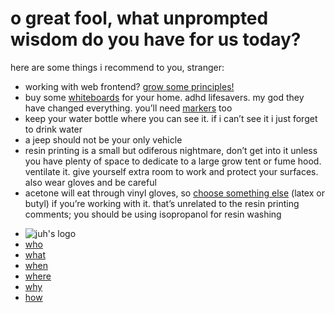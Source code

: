 <!DOCTYPE html>
<html xmlns="http://www.w3.org/1999/xhtml" lang="" xml:lang="">
	<head>
		<meta charset="utf-8" />
		<meta name="generator" content="pandoc" />
		<meta name="viewport" content="width=device-width, initial-scale=1.0, user-scalable=yes" />
										<title>advice | juh</title>
		<style>
			code{white-space: pre-wrap;}
span.smallcaps{font-variant: small-caps;}
div.columns{display: flex; gap: min(4vw, 1.5em);}
div.column{flex: auto; overflow-x: auto;}
div.hanging-indent{margin-left: 1.5em; text-indent: -1.5em;}
ul.task-list{list-style: none;}
ul.task-list li input[type="checkbox"] {
  width: 0.8em;
  margin: 0 0.8em 0.2em -1.6em;
  vertical-align: middle;
}
.display.math{display: block; text-align: center; margin: 0.5rem auto;}
		</style>
				<link rel="stylesheet" href="https://cdn.jtreed.org/css/core.css" />
				<link rel="stylesheet" href="/css/tweaks.css" />
								<!--[if lt IE 9]>
			<script src="//cdnjs.cloudflare.com/ajax/libs/html5shiv/3.7.3/html5shiv-printshiv.min.js"></script>
		<![endif]-->
		<script src=/js/motd-data.js></script>
<script src=https://cdn.jtreed.org/js/motd.js></script>
<link rel=icon href=https://cdn.jtreed.org/img/logo.svg />
<base href=/ />	</head>
	<body>
		<main>
									<!--header id="title-block-header">
				<h1 class="title">advice</h1>
																			</header-->
									<h1 id="o-great-fool-what-unprompted-wisdom-do-you-have-for-us-today">o great fool, what unprompted wisdom do you have for us today?</h1>
<p>here are some things i recommend to you, stranger:</p>
<ul>
<li>working with web frontend? <a target=_blank href="https://jeffhuang.com/designed_to_last/">grow some principles!</a></li>
<li>buy some <a target=_blank href="https://amazon.com/dp/B06VVBW9BQ">whiteboards</a> for your home. adhd lifesavers. my god they have changed everything. you’ll need <a target=_blank href="https://amazon.com/dp/B0006HXJFK">markers</a> too</li>
<li>keep your water bottle where you can see it. if i can’t see it i just forget to drink water</li>
<li>a jeep should not be your only vehicle</li>
<li>resin printing is a small but odiferous nightmare, don’t get into it unless you have plenty of space to dedicate to a large grow tent or fume hood. ventilate it. give yourself extra room to work and protect your surfaces. also wear gloves and be careful</li>
<li>acetone will eat through vinyl gloves, so <a target=_blank href="http://amo-csd.lbl.gov/downloads/Chemical%20Resistance%20of%20Gloves.pdf">choose something else</a> (latex or butyl) if you’re working with it. that’s unrelated to the resin printing comments; you should be using isopropanol for resin washing</li>
</ul>
					<footer data-bonk-motd="getMotd()"></footer>
		</main>
		<nav>
	<ul>
		<li><img src="https://cdn.jtreed.org/img/logo.svg" alt="juh's logo" /></li>
		<li><a href="/">who</a></li>
		<li><a href="/projects">what</a></li>
		<li><a href="javascript:alert('the internet is a timeless place, and i move very slowly')">when</a></li>
		<li><a href="/places">where</a></li>
		<li><a href="/essays">why</a></li>
		<li><a href="/advice">how</a></li>
	</ul>
</nav>	</body>
</html>
